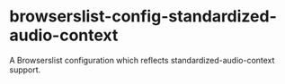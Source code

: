 # browserslist-config-standardized-audio-context
A Browserslist configuration which reflects standardized-audio-context support.
